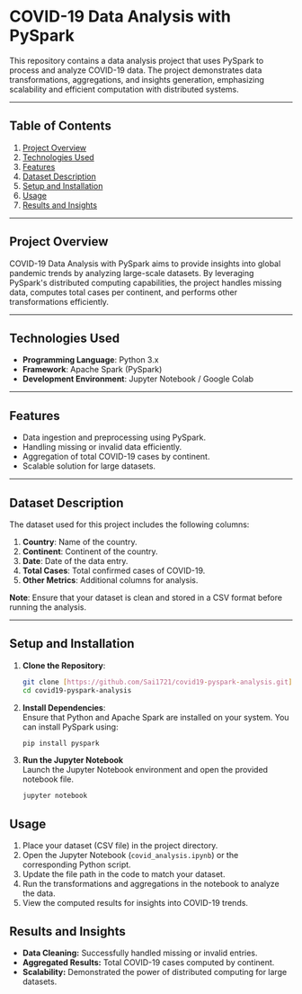 # **COVID-19 Data Analysis with PySpark**

This repository contains a data analysis project that uses PySpark to process and analyze COVID-19 data. The project demonstrates data transformations, aggregations, and insights generation, emphasizing scalability and efficient computation with distributed systems.

---

## **Table of Contents**
1. [Project Overview](#project-overview)
2. [Technologies Used](#technologies-used)
3. [Features](#features)
4. [Dataset Description](#dataset-description)
5. [Setup and Installation](#setup-and-installation)
6. [Usage](#usage)
7. [Results and Insights](#results-and-insights)

---

## **Project Overview**
COVID-19 Data Analysis with PySpark aims to provide insights into global pandemic trends by analyzing large-scale datasets. By leveraging PySpark's distributed computing capabilities, the project handles missing data, computes total cases per continent, and performs other transformations efficiently.

---

## **Technologies Used**
- **Programming Language**: Python 3.x  
- **Framework**: Apache Spark (PySpark)  
- **Development Environment**: Jupyter Notebook / Google Colab  

---

## **Features**
- Data ingestion and preprocessing using PySpark.  
- Handling missing or invalid data efficiently.  
- Aggregation of total COVID-19 cases by continent.  
- Scalable solution for large datasets.  

---

## **Dataset Description**
The dataset used for this project includes the following columns:
1. **Country**: Name of the country.  
2. **Continent**: Continent of the country.  
3. **Date**: Date of the data entry.  
4. **Total Cases**: Total confirmed cases of COVID-19.  
5. **Other Metrics**: Additional columns for analysis.

**Note**: Ensure that your dataset is clean and stored in a CSV format before running the analysis.

---

## **Setup and Installation**
1. **Clone the Repository**:
   ```bash
   git clone [https://github.com/Sai1721/covid19-pyspark-analysis.git](https://github.com/Sai1721/CovidAnalysis)
   cd covid19-pyspark-analysis
2. **Install Dependencies**:  
   Ensure that Python and Apache Spark are installed on your system. You can install PySpark using:  
   ```bash
   pip install pyspark
3. **Run the Jupyter Notebook**  
   Launch the Jupyter Notebook environment and open the provided notebook file.

   ```bash
   jupyter notebook
   
## **Usage**

1. Place your dataset (CSV file) in the project directory.
2. Open the Jupyter Notebook (`covid_analysis.ipynb`) or the corresponding Python script.
3. Update the file path in the code to match your dataset.
4. Run the transformations and aggregations in the notebook to analyze the data.
5. View the computed results for insights into COVID-19 trends.

## **Results and Insights**

- **Data Cleaning:** Successfully handled missing or invalid entries.
- **Aggregated Results:** Total COVID-19 cases computed by continent.
- **Scalability:** Demonstrated the power of distributed computing for large datasets.
